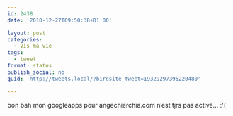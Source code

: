 ```yaml
---
id: 2438
date: '2010-12-27T09:50:38+01:00'

layout: post
categories:
  - Vis ma vie
tags:
  - tweet
format: status
publish_social: no
guid: 'http://tweets.local/?birdsite_tweet=19329297395220480'

---
```


bon bah mon googleapps pour angechierchia.com n’est tjrs pas activé… :'(